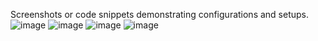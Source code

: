 Screenshots or code snippets demonstrating configurations and setups.
![image](https://github.com/user-attachments/assets/e32fb292-0a95-4a12-90e8-f209d3150273)
![image](https://github.com/user-attachments/assets/168ec143-9cc3-4a59-b1cc-3a54f3b84189)
![image](https://github.com/user-attachments/assets/7df41c30-bdd6-43a6-bc83-60cc2240dd08)
![image](https://github.com/user-attachments/assets/8b623df9-e804-40f3-a411-98aaa4104bae)
